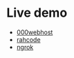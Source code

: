 # Live demo

- [000webhost](https://snotty-nosed-arraig.000webhostapp.com)
- [rahcode](https://soundflower.app.rahcode.com)
- [ngrok]()
